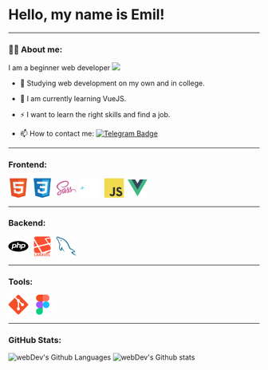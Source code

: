 
# Hello, my name is Emil!

---

### :man_technologist: About me:

I am a beginner web developer
<img src="https://media.giphy.com/media/WUlplcMpOCEmTGBtBW/giphy.gif" width="30px">

- :telescope: Studying web development on my own and in college.

- :seedling: I am currently learning VueJS.

- :zap: I want to learn the right skills and find a job.

- :mailbox: How to contact me: [![Telegram Badge](https://img.shields.io/badge/-emilburganov-blue?style=flat&logo=Telegram&logoColor=white)](https://t.me/emil_burganov)

---

### Frontend:

<div>
  <img src="https://github.com/devicons/devicon/blob/master/icons/html5/html5-original.svg" title="html5" alt="html5" width="40" height="40"/>&nbsp
  <img src="https://github.com/devicons/devicon/blob/master/icons/css3/css3-original.svg" title="css" alt="css" width="40" height="40"/>&nbsp
  <img src="https://github.com/devicons/devicon/blob/master/icons/sass/sass-original.svg" title="sass" alt="sass" width="40" height="40"/>&nbsp
  <img src="https://github.com/devicons/devicon/blob/master/icons/tailwindcss/tailwindcss-original-wordmark.svg" title="tailwindcss" alt="tailwindcss" width="40" height="40"/>&nbsp
  <img src="https://github.com/devicons/devicon/blob/master/icons/javascript/javascript-original.svg" title="javascript" alt="javascript" width="40" height="40"/>&nbsp
  <img src="https://github.com/devicons/devicon/blob/master/icons/vuejs/vuejs-original.svg" title="vuejs" alt="vuejs" width="40" height="40"/>&nbsp
</div>

---

### Backend:

<div>
  <img src="https://github.com/devicons/devicon/blob/master/icons/php/php-plain.svg" title="php" alt="php" width="40" height="40"/>&nbsp
  <img src="https://github.com/devicons/devicon/blob/master/icons/laravel/laravel-plain-wordmark.svg" title="laravel" alt="laravel" width="40" height="40"/>&nbsp
  <img src="https://github.com/devicons/devicon/blob/master/icons/mysql/mysql-plain.svg" title="mysql" alt="mysql" width="40" height="40"/>&nbsp
</div>

---

### Tools:

<div>
  <img src="https://github.com/devicons/devicon/blob/master/icons/git/git-original.svg" title="git" alt="git" width="40" height="40"/>&nbsp
  <img src="https://github.com/devicons/devicon/blob/master/icons/figma/figma-original.svg" title="figma" alt="figma" width="40" height="40"/>
</div>

---

### GitHub Stats:
<div>
  <img height="200px" alt="webDev's Github Languages" src="https://github-readme-stats-sigma-five.vercel.app/api/top-langs/?username=emilburganov&layout=compact&theme=vision-friendly-dark" />
  <img height="200px" src="http://github-readme-streak-stats.herokuapp.com?user=emilburganov&theme=dark&background=000000" alt="webDev's Github stats" />
</div>
